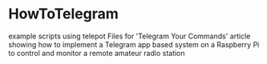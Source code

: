 # HowToTelegram
example scripts using telepot
Files for 'Telegram Your Commands' article showing how to implement a Telegram app based system on a Raspberry Pi to control and monitor a remote amateur radio station
